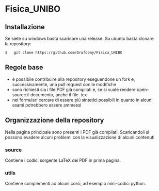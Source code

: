 # Fisica_UNIBO
## Installazione
Se siete su windows basta scaricare una release.
Su ubuntu basta clonare la repository:

    $   git clone https://github.com/Grufoony/Fisica_UNIBO

## Regole base
* è possibile contribuire alla repository eseguendone un fork e, successivamente, una pull request con le modifiche
* sono richiesti sia i file PDF già compilati e, se si vuole rendere open-source il documento, anche il file .tex
* nei formulari cercare di essere più sintetici possibili in quanto in alcuni esami potrebbero essere ammessi

## Organizzazione della repository
Nella pagina principale sono presenti i PDF già compilati.
Scaricandoli si possono evadere alcuni problemi con la visualizzazione di alcuni contenuti

### source
Contiene i codici sorgente LaTeX dei PDF in prima pagina.

### utils
Contiene complementi ad alcuni corsi, ad esempio mini-codici python.